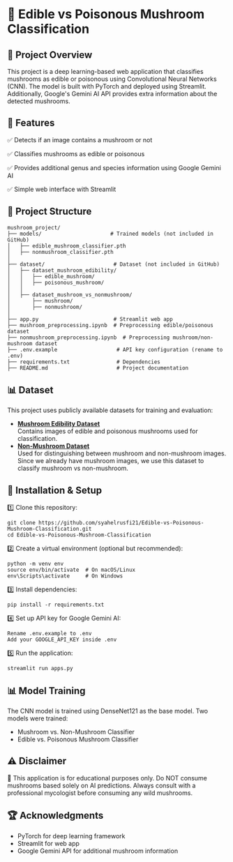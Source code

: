 # 🍄 Edible vs Poisonous Mushroom Classification

## 📌 Project Overview
This project is a deep learning-based web application that classifies mushrooms as edible or poisonous using Convolutional Neural Networks (CNN). The model is built with PyTorch and deployed using Streamlit. Additionally, Google's Gemini AI API provides extra information about the detected mushrooms.

## 🚀 Features
✅ Detects if an image contains a mushroom or not

✅ Classifies mushrooms as edible or poisonous

✅ Provides additional genus and species information using Google Gemini AI

✅ Simple web interface with Streamlit

## 📂 Project Structure
```
mushroom_project/
├── models/                      # Trained models (not included in GitHub)
│   ├── edible_mushroom_classifier.pth
│   ├── nonmushroom_classifier.pth
│
├── dataset/                      # Dataset (not included in GitHub)
│   ├── dataset_mushroom_edibility/
│   │   ├── edible_mushroom/
│   │   ├── poisonous_mushroom/
│   │
│   ├── dataset_mushroom_vs_nonmushroom/
│       ├── mushroom/
│       ├── nonmushroom/
│
├── app.py                        # Streamlit web app
├── mushroom_preprocessing.ipynb  # Preprocessing edible/poisonous dataset
├── nonmushroom_preprocessing.ipynb  # Preprocessing mushroom/non-mushroom dataset
├── .env.example                   # API key configuration (rename to .env)
├── requirements.txt               # Dependencies
├── README.md                      # Project documentation
```

## 📊 Dataset
This project uses publicly available datasets for training and evaluation:

- **[Mushroom Edibility Dataset](https://www.kaggle.com/datasets/marcosvolpato/edible-and-poisonous-fungi)**  
  Contains images of edible and poisonous mushrooms used for classification.  
- **[Non-Mushroom Dataset](https://www.kaggle.com/datasets/shamsaddin97/image-captioning-dataset-random-images)**  
  Used for distinguishing between mushroom and non-mushroom images. Since we already have mushroom images, we use this dataset to classify mushroom vs non-mushroom. 

## 🔧 Installation & Setup
1️⃣ Clone this repository:
```
git clone https://github.com/syahelrusfi21/Edible-vs-Poisonous-Mushroom-Classification.git
cd Edible-vs-Poisonous-Mushroom-Classification
```
2️⃣ Create a virtual environment (optional but recommended):
```
python -m venv env
source env/bin/activate  # On macOS/Linux
env\Scripts\activate     # On Windows
```
3️⃣ Install dependencies:
```
pip install -r requirements.txt
```
4️⃣ Set up API key for Google Gemini AI:
```
Rename .env.example to .env
Add your GOOGLE_API_KEY inside .env
```
5️⃣ Run the application:
```
streamlit run apps.py
```

## 📊 Model Training
The CNN model is trained using DenseNet121 as the base model.
Two models were trained:
- Mushroom vs. Non-Mushroom Classifier
- Edible vs. Poisonous Mushroom Classifier

## ⚠️ Disclaimer
🚨 This application is for educational purposes only. Do NOT consume mushrooms based solely on AI predictions. Always consult with a professional mycologist before consuming any wild mushrooms.

## 🏆 Acknowledgments
- PyTorch for deep learning framework
- Streamlit for web app
- Google Gemini API for additional mushroom information